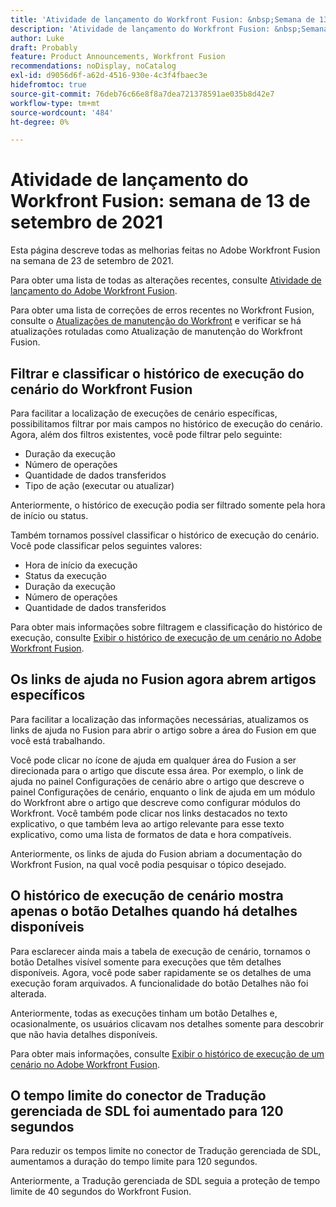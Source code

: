 ```yaml
---
title: 'Atividade de lançamento do Workfront Fusion: &nbsp;Semana de 13 de setembro de 2021'
description: 'Atividade de lançamento do Workfront Fusion: &nbsp;Semana de 13 de setembro de 2021'
author: Luke
draft: Probably
feature: Product Announcements, Workfront Fusion
recommendations: noDisplay, noCatalog
exl-id: d9056d6f-a62d-4516-930e-4c3f4fbaec3e
hidefromtoc: true
source-git-commit: 76deb76c66e8f8a7dea721378591ae035b8d42e7
workflow-type: tm+mt
source-wordcount: '484'
ht-degree: 0%

---
```


# Atividade de lançamento do Workfront Fusion: semana de 13 de setembro de 2021

Esta página descreve todas as melhorias feitas no Adobe Workfront Fusion na semana de 23 de setembro de 2021.

Para obter uma lista de todas as alterações recentes, consulte [Atividade de lançamento do Adobe Workfront Fusion](../../../product-announcements/product-releases/fusion-release-activity/fusion-release-activity.md).

Para obter uma lista de correções de erros recentes no Workfront Fusion, consulte o [Atualizações de manutenção do Workfront](https://experienceleague.adobe.com/docs/workfront-known-issues/releases/current-updates.html) e verificar se há atualizações rotuladas como Atualização de manutenção do Workfront Fusion.

## Filtrar e classificar o histórico de execução do cenário do Workfront Fusion

Para facilitar a localização de execuções de cenário específicas, possibilitamos filtrar por mais campos no histórico de execução do cenário. Agora, além dos filtros existentes, você pode filtrar pelo seguinte:

* Duração da execução
* Número de operações
* Quantidade de dados transferidos
* Tipo de ação (executar ou atualizar)

Anteriormente, o histórico de execução podia ser filtrado somente pela hora de início ou status.

Também tornamos possível classificar o histórico de execução do cenário. Você pode classificar pelos seguintes valores:

* Hora de início da execução
* Status da execução
* Duração da execução
* Número de operações
* Quantidade de dados transferidos

Para obter mais informações sobre filtragem e classificação do histórico de execução, consulte [Exibir o histórico de execução de um cenário no Adobe Workfront Fusion](../../../workfront-fusion/scenarios/view-scenario-execution-history.md).

## Os links de ajuda no Fusion agora abrem artigos específicos

Para facilitar a localização das informações necessárias, atualizamos os links de ajuda no Fusion para abrir o artigo sobre a área do Fusion em que você está trabalhando.

Você pode clicar no ícone de ajuda em qualquer área do Fusion a ser direcionada para o artigo que discute essa área. Por exemplo, o link de ajuda no painel Configurações de cenário abre o artigo que descreve o painel Configurações de cenário, enquanto o link de ajuda em um módulo do Workfront abre o artigo que descreve como configurar módulos do Workfront. Você também pode clicar nos links destacados no texto explicativo, o que também leva ao artigo relevante para esse texto explicativo, como uma lista de formatos de data e hora compatíveis.

Anteriormente, os links de ajuda do Fusion abriam a documentação do Workfront Fusion, na qual você podia pesquisar o tópico desejado.

## O histórico de execução de cenário mostra apenas o botão Detalhes quando há detalhes disponíveis

Para esclarecer ainda mais a tabela de execução de cenário, tornamos o botão Detalhes visível somente para execuções que têm detalhes disponíveis. Agora, você pode saber rapidamente se os detalhes de uma execução foram arquivados. A funcionalidade do botão Detalhes não foi alterada.

Anteriormente, todas as execuções tinham um botão Detalhes e, ocasionalmente, os usuários clicavam nos detalhes somente para descobrir que não havia detalhes disponíveis.

Para obter mais informações, consulte [Exibir o histórico de execução de um cenário no Adobe Workfront Fusion](../../../workfront-fusion/scenarios/view-scenario-execution-history.md).

## O tempo limite do conector de Tradução gerenciada de SDL foi aumentado para 120 segundos

Para reduzir os tempos limite no conector de Tradução gerenciada de SDL, aumentamos a duração do tempo limite para 120 segundos.

Anteriormente, a Tradução gerenciada de SDL seguia a proteção de tempo limite de 40 segundos do Workfront Fusion.
